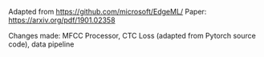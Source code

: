 Adapted from https://github.com/microsoft/EdgeML/
Paper: https://arxiv.org/pdf/1901.02358

Changes made: MFCC Processor, CTC Loss (adapted from Pytorch source code), data pipeline